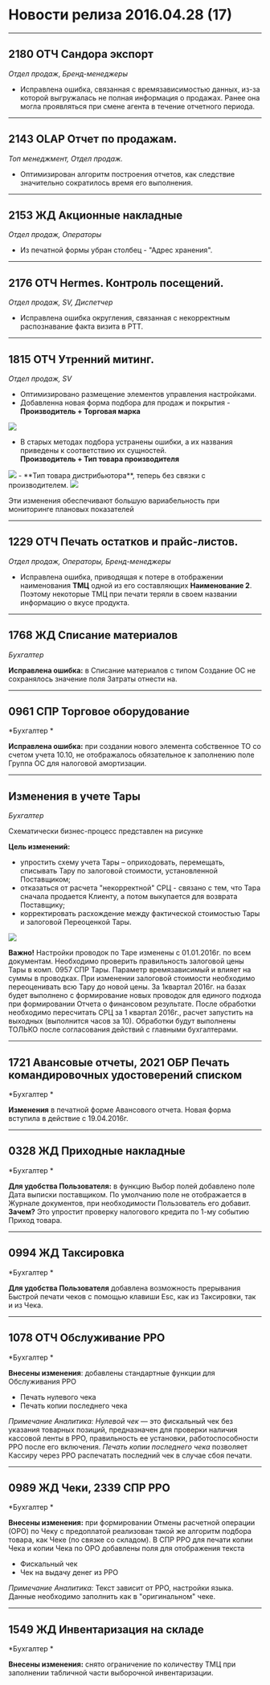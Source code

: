 # Новости релиза 2016.04.28 (17)

---------------
## 2180 ОТЧ Сандора экспорт
*Отдел продаж*, *Бренд-менеджеры*

- Исправлена ошибка, связанная с времязависимостью данных, из-за которой выгружалась не полная информация о продажах. Ранее она могла проявляться при смене агента в течение отчетного периода.

-----------------
## 2143 OLAP Отчет по продажам.
*Топ менеджмент, Отдел продаж.*

- Оптимизирован алгоритм построения отчетов, как следствие значительно сократилось время его выполнения.



----------------------------
## 2153 ЖД Акционные накладные
*Отдел продаж, Операторы*

- Из печатной формы убран столбец - "Адрес хранения".

------------------------------------
## 2176 ОТЧ Hermes. Контроль посещений.

*Отдел продаж, SV, Диспетчер*

- Исправлена ошибка округления, связанная с некорректным распознавание факта визита в РТТ.

------------------------
## 1815 ОТЧ Утренний митинг.
*Отдел продаж, SV*

- Оптимизировано размещение элементов управления настройками.
- Добавленна новая форма подбора для продаж и покрытия - **Производитель + Торговая марка**

<img src=./media/image1.png>

- В старых методах подбора устранены ошибки, а их названия  приведены к соответствию их сущностей.  
**Производитель + Тип товара производителя**

<img src=./media/image2.png>
- **Тип товара дистрибьютора**, теперь без связки с производителем.

<img src=./media/image3.png>

Эти изменения обеспечивают большую вариабельность при мониторинге плановых показателей

---------------------------------------------------

## 1229 ОТЧ Печать остатков и прайс-листов.
*Отдел продаж, Операторы, Бренд-менеджеры*

- Исправлена ошибка, приводящая к потере в отображении наименования **ТМЦ** одной из его составляющих **Наименование 2**. Поэтому некоторые ТМЦ при печати теряли в своем названии информацию о вкусе продукта.

----------------
## 1768 ЖД Списание материалов

*Бухгалтер*

**Исправлена ошибка:** в Списание материалов с типом Создание ОС не сохранялось значение поля Затраты отнести на.

---------------
## 0961 СПР Торговое оборудование

*Бухгалтер *

**Исправлена ошибка:** при создании нового элемента собственное ТО со счетом учета 10.10, не отображалось обязательное к заполнению поле Группа ОС для налоговой амортизации.

---------------
## Изменения в учете Тары

*Бухгалтер*

Схематически бизнес-процесс представлен на рисунке

**Цель изменений:**

-   упростить схему учета Тары – оприходовать, перемещать, списывать Тару по залоговой стоимости, установленной Поставщиком;
-   отказаться от расчета "некорректной" СРЦ - связано с тем, что Тара сначала продается Клиенту, а потом выкупается для возврата Поставщику;
-   корректировать расхождение между фактической стоимостью Тары и залоговой Переоценкой Тары.

<img src=./media/image4.png>

**Важно!**
Настройки проводок по Таре изменены с 01.01.2016г. по всем документам.
Необходимо проверить правильность залоговой цены Тары в комп. 0957 СПР Тары.
Параметр времязависимый и влияет на суммы в проводках.
При изменении залоговой стоимости необходимо переоценивать всю Тару до новой цены.
За 1квартал 2016г. на базах будет выполнено с формирование новых проводок для единого подхода при формировании Отчета о финансовом результате.
После обработки необходимо пересчитать СРЦ за 1 квартал 2016г., расчет запустить на выходных (выполнится часов за 10).
Обработки будут выполнены ТОЛЬКО после согласования действий с главными бухгалтерами.

----------
## 1721 Авансовые отчеты, 2021 ОБР Печать командировочных удостоверений списком
*Бухгалтер *

**Изменения** в печатной форме Авансового отчета.
Новая форма вступила в действие с 19.04.2016г.

---------------
## 0328 ЖД Приходные накладные


*Бухгалтер *

**Для удобства Пользователя:** в функцию Выбор полей добавлено поле Дата выписки поставщиком.
По умолчанию поле не отображается в Журнале документов, при необходимости Пользователь его добавит.  
**Зачем?** Это упростит проверку налогового кредита по 1-му событию Приход товара.

----------
## 0994 ЖД Таксировка

*Бухгалтер *

**Для удобства Пользователя** добавлена возможность прерывания Быстрой печати чеков
с помощью клавиши Esc, как из Таксировки, так и из Чека.

---------
## 1078 ОТЧ Обслуживание РРО

*Бухгалтер *

**Внесены изменения**: добавлены стандартные функции для Обслуживания РРО

- Печать нулевого чека
- Печать копии последнего чека

*Примечание Аналитика:*
*Нулевой чек* — это фискальный чек без указания товарных позиций,
предназначен для проверки наличия кассовой ленты в РРО, правильность ее установки,
работоспособности РРО после его включения.
*Печать копии последнего чека* позволяет Кассиру через РРО распечатать последний чек в случае сбоя печати.

----------------
## 0989 ЖД Чеки, 2339 СПР РРО


*Бухгалтер *

**Внесены изменения:**
при формировании Отмены расчетной операции (ОРО) по Чеку с предоплатой
реализован такой же алгоритм подбора товара, как Чеке (по связке со складом).
В СПР РРО для печати копии Чека и копии Чека по ОРО добавлены поля для отображения текста
- Фискальный чек
- Чек на выдачу денег из РРО

*Примечание Аналитика:*
Текст зависит от РРО, настройки языка. Данные необходимо заполнить как в "оригинальном" чеке.

-----------
## 1549 ЖД Инвентаризация на складе

*Бухгалтер *

**Внесены изменения:** снято ограничение по количеству ТМЦ при заполнении табличной части выборочной инвентаризации.
